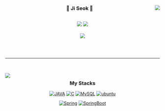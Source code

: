 <div align="center">
 

  <img align="right" src="https://github-readme-stats.vercel.app/api?username=jiseok419&theme=dracula"/>

  
 ### 🐣 Ji Seok 🐥 
  <a href="https://hits.seeyoufarm.com"><img src="https://hits.seeyoufarm.com/api/count/incr/badge.svg?url=https%3A%2F%2Fgithub.com%2Fjiseok419%2F&count_bg=%23000000&title_bg=%23000000&icon=github.svg&icon_color=%23FFFFFF&title=GitHub&edge_flat=false"/></a> <a href="https://solved.ac/pyosik0419"><img src="http://mazassumnida.wtf/api/mini/generate_badge?boj=pyosik0419"/></a>
  ---
  
  <a href="https://www.notion.so/Developer-8eebe7e9b93b4217ade1616f2474b6ce"><img src="https://img.shields.io/badge/Dalchive-ffffff?style=flat-square&logo=notion&logoColor=black"/></a>
 <br/><br><br/><br>
 
 ---
 
 <br/><br>
  <img align="left" src="https://github-readme-stats.vercel.app/api/top-langs/?username=jiseok419&theme=dracula&layout=compact&langs_count=10"/>


  
  ### My Stacks
  [![JAVA](https://img.shields.io/badge/JAVA-007396?style=for-the-badge&logo=JAVA&logoColor=white)](https://www.oracle.com/java/) [![C](https://img.shields.io/badge/C-524321?style=for-the-badge&logo=c&logoColor=white)](https://en.wikipedia.org/wiki/C_)  [![MySQL](https://img.shields.io/badge/MySQL-4479A1?style=for-the-badge&logo=MySQL&logoColor=white)](https://www.mysql.com/) [![ubuntu](https://img.shields.io/badge/Ubuntu-E95420?style=for-the-badge&logo=Ubuntu&logoColor=white)](https://ubuntu.com/)

[![Spring](https://img.shields.io/badge/Spring-6DB33F?style=for-the-badge&logo=Spring&logoColor=white)](https://spring.io/) [![SpringBoot](https://img.shields.io/badge/Spring%20Boot-6DB33F?style=for-the-badge&logo=SpringBoot&logoColor=white)](https://spring.io/projects/spring-boot)   
 
 
